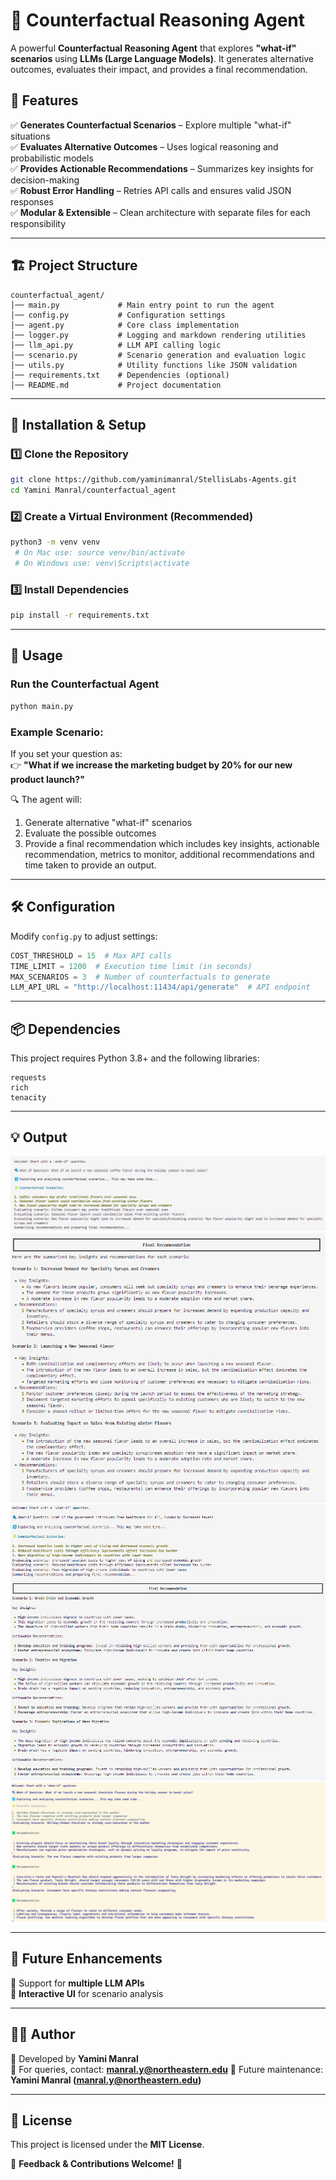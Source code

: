 # 🚀 Counterfactual Reasoning Agent  

A powerful **Counterfactual Reasoning Agent** that explores **"what-if" scenarios** using **LLMs (Large Language Models)**. It generates alternative outcomes, evaluates their impact, and provides a final recommendation.  

## 🎯 Features  
✅ **Generates Counterfactual Scenarios** – Explore multiple "what-if" situations  
✅ **Evaluates Alternative Outcomes** – Uses logical reasoning and probabilistic models  
✅ **Provides Actionable Recommendations** – Summarizes key insights for decision-making  
✅ **Robust Error Handling** – Retries API calls and ensures valid JSON responses  
✅ **Modular & Extensible** – Clean architecture with separate files for each responsibility  

---

## 🏗️ Project Structure  
```
counterfactual_agent/
│── main.py             # Main entry point to run the agent
│── config.py           # Configuration settings
│── agent.py            # Core class implementation
│── logger.py           # Logging and markdown rendering utilities
│── llm_api.py          # LLM API calling logic
│── scenario.py         # Scenario generation and evaluation logic
│── utils.py            # Utility functions like JSON validation
│── requirements.txt    # Dependencies (optional)
│── README.md           # Project documentation
```

---

## 🚀 Installation & Setup  

### 1️⃣ Clone the Repository  
```sh
git clone https://github.com/yaminimanral/StellisLabs-Agents.git
cd Yamini Manral/counterfactual_agent
```

### 2️⃣ Create a Virtual Environment (Recommended)  
```sh
python3 -m venv venv
 # On Mac use: source venv/bin/activate 
 # On Windows use: venv\Scripts\activate
```

### 3️⃣ Install Dependencies  
```sh
pip install -r requirements.txt
```

---

## 🎯 Usage  
### Run the Counterfactual Agent  
```sh
python main.py
```

### Example Scenario:  
If you set your question as:  
👉 **"What if we increase the marketing budget by 20% for our new product launch?"**  

🔍 The agent will:  
1. Generate alternative "what-if" scenarios  
2. Evaluate the possible outcomes  
3. Provide a final recommendation which includes key insights, actionable recommendation, metrics to monitor, additional recommendations and time taken to provide an output. 

---

## 🛠️ Configuration  
Modify `config.py` to adjust settings:  
```python
COST_THRESHOLD = 15  # Max API calls  
TIME_LIMIT = 1200  # Execution time limit (in seconds)  
MAX_SCENARIOS = 3  # Number of counterfactuals to generate  
LLM_API_URL = "http://localhost:11434/api/generate"  # API endpoint  
```

---

## 📦 Dependencies  
This project requires Python 3.8+ and the following libraries:  
```
requests
rich
tenacity
```

---

## 💡 Output 

![image 1](./img/coffee1.png)
![image 2](./img/coffee2.png)
![image 3](./img/healthcare.png)
![image 4](./img/chocolate.png)


---
## 🔮 Future Enhancements  
🔹 Support for **multiple LLM APIs**  
🔹 **Interactive UI** for scenario analysis  

---

## ✍🏻 Author
🔸 Developed by **Yamini Manral**  
🔸 For queries, contact: **manral.y@northeastern.edu**
🔸 Future maintenance: **Yamini Manral (manral.y@northeastern.edu)**
 
---

## 📝 License  
This project is licensed under the **MIT License**.  

💬 **Feedback & Contributions Welcome!** 🎉  
